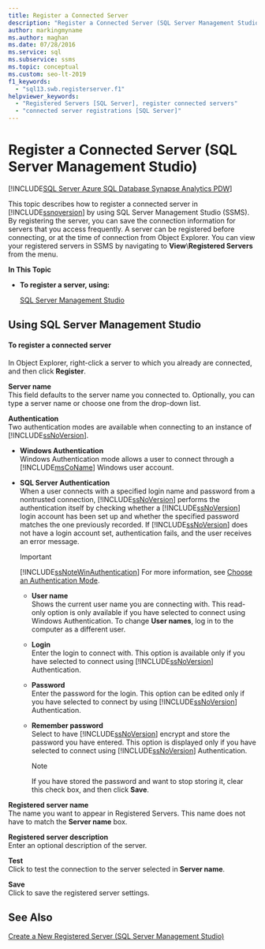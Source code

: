 ```yaml
---
title: Register a Connected Server
description: "Register a Connected Server (SQL Server Management Studio)"
author: markingmyname
ms.author: maghan
ms.date: 07/28/2016
ms.service: sql
ms.subservice: ssms
ms.topic: conceptual
ms.custom: seo-lt-2019
f1_keywords:
  - "sql13.swb.registerserver.f1"
helpviewer_keywords:
  - "Registered Servers [SQL Server], register connected servers"
  - "connected server registrations [SQL Server]"
---
```


# Register a Connected Server (SQL Server Management Studio)

[!INCLUDE[SQL Server Azure SQL Database Synapse Analytics PDW](../../includes/applies-to-version/sql-asdb-asdbmi-asa-pdw.md)]

This topic describes how to register a connected server in [!INCLUDE[ssnoversion](../../includes/ssnoversion-md.md)] by using SQL Server Management Studio (SSMS). By registering the server, you can save the connection information for servers that you access frequently. A server can be registered before connecting, or at the time of connection from Object Explorer.  You can view your registered servers in SSMS by navigating to **View**\\**Registered Servers** from the menu.
  
 **In This Topic**  
  
-   **To register a server, using:**  
  
     [SQL Server Management Studio](#SSMSProcedure)  
  
##  <a name="SSMSProcedure"></a> Using SQL Server Management Studio  
  
#### To register a connected server  
  
In Object Explorer, right-click a server to which you already are connected, and then click **Register**.
  
**Server name**  
This field defaults to the server name you connected to.  Optionally, you can type a server name or choose one from the drop-down list.

**Authentication**  
Two authentication modes are available when connecting to an instance of [!INCLUDE[ssNoVersion](../../includes/ssnoversion-md.md)]. 

-    **Windows Authentication**  
Windows Authentication mode allows a user to connect through a [!INCLUDE[msCoName](../../includes/msconame-md.md)] Windows user account. 

-    **SQL Server Authentication**   
When a user connects with a specified login name and password from a nontrusted connection, [!INCLUDE[ssNoVersion](../../includes/ssnoversion-md.md)] performs the authentication itself by checking whether a [!INCLUDE[ssNoVersion](../../includes/ssnoversion-md.md)] login account has been set up and whether the specified password matches the one previously recorded. If [!INCLUDE[ssNoVersion](../../includes/ssnoversion-md.md)] does not have a login account set, authentication fails, and the user receives an error message.

     > [!IMPORTANT]  
     > [!INCLUDE[ssNoteWinAuthentication](../../includes/ssnotewinauthentication-md.md)] For more information, see [Choose an Authentication Mode](../../relational-databases/security/choose-an-authentication-mode.md).  

     -    **User name**  
Shows the current user name you are connecting with. This read-only option is only available if you have selected to connect using Windows Authentication. To change **User names**, log in to the computer as a different user. 

     -    **Login**  
Enter the login to connect with. This option is available only if you have selected to connect using [!INCLUDE[ssNoVersion](../../includes/ssnoversion-md.md)] Authentication.  

     -    **Password**  
Enter the password for the login. This option can be edited only if you have selected to connect by using [!INCLUDE[ssNoVersion](../../includes/ssnoversion-md.md)] Authentication. 

     -    **Remember password**  
Select to have [!INCLUDE[ssNoVersion](../../includes/ssnoversion-md.md)] encrypt and store the password you have entered. This option is displayed only if you have selected to connect using [!INCLUDE[ssNoVersion](../../includes/ssnoversion-md.md)] Authentication.  

          > [!NOTE]  
          > If you have stored the password and want to stop storing it, clear this check box, and then click **Save**.  

**Registered server name**  
The name you want to appear in Registered Servers. This name does not have to match the **Server name** box.  
  
**Registered server description**  
Enter an optional description of the server.  
  
**Test**  
Click to test the connection to the server selected in **Server name**.  
  
**Save**  
Click to save the registered server settings. 

## See Also

[Create a New Registered Server (SQL Server Management Studio)](./create-a-new-registered-server-sql-server-management-studio.md)
